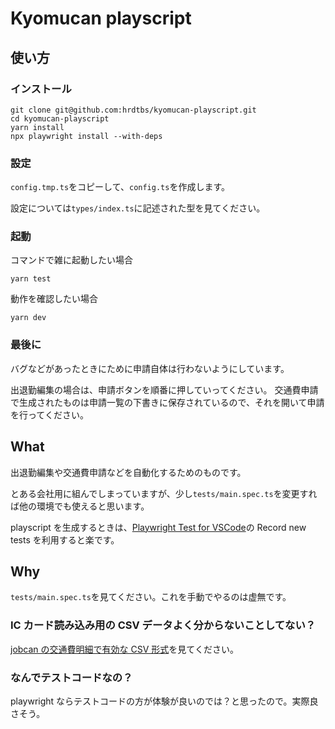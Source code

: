 # Kyomucan playscript

## 使い方

### インストール

```command
git clone git@github.com:hrdtbs/kyomucan-playscript.git
cd kyomucan-playscript
yarn install
npx playwright install --with-deps
```

### 設定

`config.tmp.ts`をコピーして、`config.ts`を作成します。

設定については`types/index.ts`に記述された型を見てください。

### 起動

コマンドで雑に起動したい場合

```command
yarn test
```

動作を確認したい場合

```command
yarn dev
```

### 最後に

バグなどがあったときにために申請自体は行わないようにしています。

出退勤編集の場合は、申請ボタンを順番に押していってください。
交通費申請で生成されたものは申請一覧の下書きに保存されているので、それを開いて申請を行ってください。

## What

出退勤編集や交通費申請などを自動化するためのものです。

とある会社用に組んでしまっていますが、少し`tests/main.spec.ts`を変更すれば他の環境でも使えると思います。

playscript を生成するときは、[Playwright Test for VSCode](https://marketplace.visualstudio.com/items?itemName=ms-playwright.playwright)の Record new tests を利用すると楽です。

## Why

`tests/main.spec.ts`を見てください。これを手動でやるのは虚無です。

### IC カード読み込み用の CSV データよく分からないことしてない？

[jobcan の交通費明細で有効な CSV 形式](https://gist.github.com/hrdtbs/533980dfd21414e7dd6682ff609133e5)を見てください。

### なんでテストコードなの？

playwright ならテストコードの方が体験が良いのでは？と思ったので。実際良さそう。
